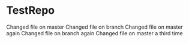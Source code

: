 # TestRepo
Changed file on master
Changed file on branch
Changed file on master again
Changed file on branch again
Changed file on master a third time


